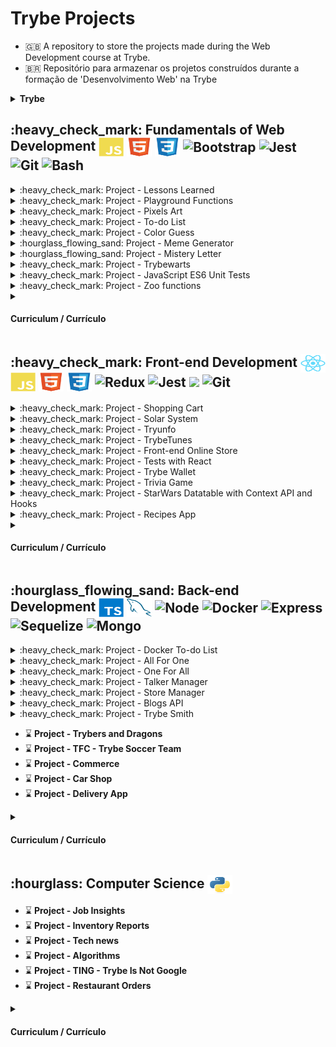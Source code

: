 # Trybe Projects
- 🇬🇧 A repository to store the projects made during the Web Development course at Trybe.
- 🇧🇷 Repositório para armazenar os projetos construídos durante a formação de 'Desenvolvimento Web' na Trybe

<details>
<summary><strong>Trybe</strong></summary>

>🇬🇧 "Trybe is a technology school that has a genuine commitment to the professional success of its students. There are more than 1.500 hours of training that covers fundamentals of web development, Front-end, Back-end, computer science, agile methodologies and soft skills."

>🇧🇷 "A Trybe é uma escola de tecnologia que tem comprometimento genuíno com o sucesso profissional das pessoas estudantes. São mais de 1.500 horas de formação que aborda fundamentos de desenvolvimento web, Front-end, Back-end, ciência da computação, metodologias ágeis e habilidades comportamentais."
</details>

<h2>:heavy_check_mark: Fundamentals of Web Development
<img align="center" alt="JS" height="30" width="40" src="https://raw.githubusercontent.com/devicons/devicon/master/icons/javascript/javascript-plain.svg">
<img align="center" alt="HTML" height="30" width="40" src="https://raw.githubusercontent.com/devicons/devicon/master/icons/html5/html5-original.svg">
<img align="center" alt="CSS" height="30" width="40" src="https://raw.githubusercontent.com/devicons/devicon/master/icons/css3/css3-original.svg">
<img align="center" alt="Bootstrap" height="30" width="40" src="https://cdn.jsdelivr.net/gh/devicons/devicon/icons/bootstrap/bootstrap-original.svg">
<img align="center" alt="Jest" height="30" width="40" src="https://cdn.jsdelivr.net/gh/devicons/devicon/icons/jest/jest-plain.svg">
<img align="center" alt="Git" height="30" width="40" src="https://cdn.jsdelivr.net/gh/devicons/devicon/icons/git/git-original.svg">
<img align="center" alt="Bash" height="30" width="40" src="https://cdn.jsdelivr.net/gh/devicons/devicon/icons/bash/bash-original.svg">
</h2>

<details>
<summary>:heavy_check_mark: Project - Lessons Learned</summary>
 
##### Habilidades desenvolvidas:
>Um site que contenha uma série de informações. Ele deverá estar com elementos posicionados e estilizados e além disto, deverá conter semântica apropriada para que seja acessível e melhor ranqueado.
##### Print:
 ![image](./images/1-lesson-learned.png)
</details>

<details>
<summary>:heavy_check_mark: Project - Playground Functions</summary>
 
##### Habilidades desenvolvidas:
>Escrever códigos em JavaScript que usam variáveis e tipos primitivos; Utilizar conceitos da linguagem como a tipagem dinâmica e operadores lógicos/aritméticos/de atribuição no seu código; Criar códigos que usam estruturas condicionais, como o if/else; Manipular arrays (listas); Utilizar o comando for; Quebrar grandes problemas em pequenos; Utilizar a lógica de programação na resolução de problemas; Manipular objetos; Utilizar o comando for/in; Utilizar funções para organizar e estruturar o seu código.
</details>

<details>
<summary>:heavy_check_mark: Project - Pixels Art</summary>
 
##### Habilidades desenvolvidas:
>Manipular o DOM para implementar uma página web que contém uma paleta de cores funcional que poderá ser utilizada para criar desenhos em pixels. Para isto você irá utilizar javascript, css e html.
##### Print:
 ![image](./images/5a-pixels-art.gif)
</details>

<details>
<summary>:heavy_check_mark: Project - To-do List</summary>
 
##### Habilidades desenvolvidas:
>Será desenvolvido uma lista de tarefas usando HTML, CSS e JavaScript.
##### Print:
 ![image](./images/5b-to-do-listgif.png)
</details>

<details>
<summary>:heavy_check_mark: Project - Color Guess</summary>
 
##### Habilidades desenvolvidas:
>Nesta aplicação deverá ser criado um jogo de adivinhação de cores, em que o usuário deve clicar na cor correta dentro de uma paleta aleatória. A pontuação deverá atualizar de acordo com os acertos.
##### Print:
 ![image](./images/5c-color-guess.gif)
</details>

<details>
<summary>:hourglass_flowing_sand: Project - Meme Generator</summary>
 
##### Habilidades desenvolvidas:
>Manipular o DOM para criar um site onde é possível fazer o upload de fotos para gerar memes personalizados.
##### Exemplo:
 ![image](./images/5d-meme-generator.gif)
</details>

<details>
<summary>:hourglass_flowing_sand: Project - Mistery Letter</summary>
 
##### Habilidades desenvolvidas:
>Utilizando JavaScript, HTML5 e CSS3, será desenvolvida uma aplicação que gere cartas misteriosas, em que todos os elementos (cores, imagens, propriedades de fontes, etc) são gerados aleatóriamente.
##### Exemplo:
 ![image](./images/5e-mistery-letter.gif)
</details>

<details>
<summary>:heavy_check_mark: Project - Trybewarts</summary>
 
##### Habilidades desenvolvidas:
>Neste projeto, você irá desenvolver uma página de formulário HTML; Utilizar CSS Flexbox para criar layouts flexíveis; Criar regras CSS específicas para serem aplicadas a dispositivos móveis.
##### Exemplo:
 ![image](./images/6-trybewarts.png)
</details>

<details>
<summary>:heavy_check_mark: Project - JavaScript ES6 Unit Tests</summary>
 
##### Habilidades desenvolvidas:
>Escrever testes unitários utilizando o módulo Jest do NodeJS para verificar o correto funcionamento das funções; implementar várias funções na resolução dos requisitos propostos e/ou testes unitários para garantir que as implementações das funções estão corretas, de acordo com o que está sendo solicitado em cada enunciado.
</details>

<details>
<summary>:heavy_check_mark: Project - Zoo functions</summary>
 
##### Habilidades desenvolvidas:
>Aprimorar as habilidades com ES6, aplicando e combinado HOFs (Higher Order Functions) e desenvolvendo testes unitários.
</details>

<details>
<summary><h4>Curriculum / Currículo</h4></summary>

#### Unit 01: Unix & Bash
- Unix & Bash - Part 1
- Unix & Bash - Part 2
 
#### Unit 02: Git, GitHub, and Internet
- Git & GitHub - What they are and what they are used for
- Git & GitHub - Understanding the commands
- Internet - Understanding how it works
 
 #### Unit 03: Introduction to HTML e CSS
- HTML & CSS - Page stucture
- HTML & CSS - First steps with CSS
- HTML & CSS - Selectors and positioning
- Semantic HTML
- ☑️ **Project - Lessons Learned**

 #### Unit 04: Introduction to JavaScript
- JavaScript - First steps
- JavaScript - Array and For loop
- JavaScript - Programming Logic and Algorithms
- JavaScript - Objects and Functions
- ☑️ **Project - Playground Functions**

#### Unit 05: JavaScript - DOM, Events and Web Storage
- JavaScript - DOM and selectors
- JavaScript - Working with elements
- JavaScript - Events
- JavaScript - Web Storage
- ☑️ **Project - Pixels Art**
- ☑️ **Project - To-do List**
 
#### Unit 06: HTML & CSS: Forms, Flexbox, and Responsiveness
- HTML & CSS - Forms
- JavaScript Libraries and CSS Frameworks
- Introduction - Flexbox CSS
- Flexbox CSS - Part 1
- Flexbox CSS - Part 2
- CSS Responsive - Mobile First
- ☑️ **Project - Trybewarts**
  
#### Unit 07: Introduction to JavaScript ES6 and Unit Tests
- JavaScript ES6 - let, const, arrow functions, and template literals
- JavaScript ES6 - Exception flow and Objetcs
- First steps with Jest
- ☑️ **Project - JavaScript ES6 Unit Tests**

#### Unit 08: JavaScript ES6 Higher-Order Functions
- JavaScript ES6 - Introduction to Higher-Order Functions
- JavaScript ES6 - Higher-Order Functions - forEach, find, some, every, sort
- JavaScript ES6 - Higher-Order Functions - map e filter
- JavaScript ES6 - Higher-Order Functions - reduce
- JavaScript ES6 - spread operator, rest parameter, destructuring and more
- ☑️ **Project - Zoo functions**
</details>

<h2>:heavy_check_mark: Front-end Development
<img align="center" alt="React" height="30" width="40" src="https://raw.githubusercontent.com/devicons/devicon/master/icons/react/react-original.svg">
<img align="center" alt="JavaScript" height="30" width="40" src="https://raw.githubusercontent.com/devicons/devicon/master/icons/javascript/javascript-plain.svg">
<img align="center" alt="HTML" height="30" width="40" src="https://raw.githubusercontent.com/devicons/devicon/master/icons/html5/html5-original.svg">
<img align="center" alt="CSS" height="30" width="40" src="https://raw.githubusercontent.com/devicons/devicon/master/icons/css3/css3-original.svg">
<img align="center" alt="Redux" height="30" width="40" src="https://cdn.jsdelivr.net/gh/devicons/devicon/icons/redux/redux-original.svg">
<img align="center" alt="Jest" height="30" width="40" src="https://cdn.jsdelivr.net/gh/devicons/devicon/icons/jest/jest-plain.svg">
<img align="center" height="36" src="https://testing-library.com/img/octopus-128x128.png">
<img align="center" alt="Git" height="30" width="40" src="https://cdn.jsdelivr.net/gh/devicons/devicon/icons/git/git-original.svg">
</h2>

<details>
<summary>:heavy_check_mark: Project - Shopping Cart</summary>

 ##### Habilidades desenvolvidas:
>Você vai desenvolver carrinho de compras totalmente dinâmico! Para isso, vai consumir dados diretamente de uma API!
##### Print:
![image](./images/9-shopping-cart.gif)
</details>

<details>
<summary>:heavy_check_mark: Project - Solar System</summary>

 ##### Habilidades desenvolvidas:
>Neste projeto, verificamos se você é capaz de utilizar JSX no React; Utilizar corretamente o método render() para renderizar seus componentes; Utilizar import para trazer componentes em diferentes arquivos; Criar componentes de classe em React; Criar múltiplos componentes a partir de um array; Fazer uso de props corretamente; Fazer uso de PropTypes para validar as props de um componente.
##### Exemplo:
![image](./images/10-solar-system.png)
</details>
<details>
<summary>:heavy_check_mark: Project - Tryunfo</summary>

 ##### Habilidades desenvolvidas:
>Neste projeto você vai desenvolver um jogo no estilo Super Trunfo! Ao utilizar essa aplicação uma pessoa usuária deverá ser capaz de criar um baralho com o tema livre; Adicionar e remover uma carta do baralho; Visualizar todas as cartas que foram adicionadas ao baralho.
>Neste projeto, foi possível ler o estado de um componente e usá-lo para alterar o que exibimos no browser; Inicializar um componente, dando a ele um estado pré-definido; Atualizar o estado de um componente; Capturar eventos utilizando a sintaxe do React; Criar formulários utilizando sintaxe JSX; Transmitir informações de componentes filhos para componentes pais via callbacks.
##### Print:
![image](./images/11-tryunfo.gif)
</details>
<details>
<summary>:heavy_check_mark: Project - TrybeTunes</summary>

 ##### Habilidades desenvolvidas:
>Neste projeto você irá criar uma aplicação capaz de reproduzir músicas das mais variadas bandas e artistas, criar uma lista de músicas favoritas e editar o perfil da pessoa usuária logada.
>Neste projeto, foi possível fazer requisições e consumir dados vindos de uma ```API```; Utilizar os ciclos de vida de um componente React; Utilizar a função setState de forma a garantir que um determinado código só é executado após o estado ser atualizado; Utilizar o componente BrowserRouter corretamente; Criar rotas, mapeando o caminho da URL com o componente correspondente, via Route; Utilizar o Switch do React Router; Criar links de navegação na aplicação com o componente Link.
##### Exemplo:
![image](./images/12-trybetunes.gif)
</details>
<details>
<summary>:heavy_check_mark: Project - Front-end Online Store</summary>

 ##### Habilidades desenvolvidas:
>Neste projeto você criará uma versão simplificada, sem persistência no banco de dados, de uma loja online. Teremos uma aplicação em que pessoas usuárias poderão buscar produtos por termos e categorias a partir da ```API do Mercado Livre```; interagir com os produtos buscados de modo a adicioná-los e removê-los de um carrinho de compras em diferentes quantidades; Visualizar detalhes e avaliações prévias de um produto.
##### Print:
![image](./images/13-project-frontend-online-store.gif)
</details>
<details>
<summary>:heavy_check_mark: Project - Tests with React</summary>

 ##### Habilidades desenvolvidas:
>Nesse projeto você escreverá testes para uma aplicação React que já está criada e configurada, utilizando ```Jest e a biblioteca React Testing Library```.
</details>
<details>
<summary>:heavy_check_mark: Project - Trybe Wallet</summary>

 ##### Habilidades desenvolvidas:
>Neste projeto você vai desenvolver uma carteira de controle de gastos com conversor de moedas, ao utilizar essa aplicação um usuário poderá adicionar, remover e editar um gasto; Visualizar uma tabelas com seus gastos; Visualizar o total de gastos convertidos para uma moeda de escolha.
>Neste projeto, foi possível trabalhar com os elementos da biblioteca ```Redux em aplicações React```. Foi feito o uso da store; reducers; actions; dispatchers; actions assíncronas.
##### Exemplo:
![image](./images/15-trybewallet.gif)
</details>
<details>
<summary>:heavy_check_mark: Project - Trivia Game</summary>

 ##### Habilidades desenvolvidas:
>Foi desenvolvido um jogo de perguntas e respostas baseado no jogo Trivia utilizando React e Redux.
##### Print:
![image](./images/16-project-trivia-react-redux.gif)
</details>
<details>
<summary>:heavy_check_mark: Project - StarWars Datatable with Context API and Hooks</summary>

 ##### Habilidades desenvolvidas:
>Foi desenvolvido uma aplicação com uma lista com filtros de planetas do universo de Star Wars usando ```Context API e Hooks``` para controlar os estados globais.
>Nesse projeto foi possível utilizar a Context API do React para gerenciar estado; Utilizar Hooks, como: useState; useContext; useEffect; Criar React Hooks customizados; Escrever testes para garantir que a aplicação possua uma boa cobertura de testes.
##### Exemplo:
![image](https://cdn-icons-png.flaticon.com/128/2914/2914192.png)
</details>
<details>
<summary>:heavy_check_mark: Project - Recipes App</summary>

 ##### Habilidades desenvolvidas:
>Foi desenvolvido um app de receitas, utilizando o que há de mais moderno dentro do ecossistema React: Hooks e Context API! Nele é possível: ver, buscar, filtrar, favoritar e acompanhar o progresso de preparação de receitas e drinks! Para a base de dados serão ```2 APIs``` distintas.
##### Print:
![image](./images/18-recipes-app.gif)
</details>

<details>
<summary><h4>Curriculum / Currículo</h4></summary>

#### Unit 09: JavaScript and Asynchronous Tests
- Introduction to Front-end development - Part 1
- Asynchronous JavaScript and Callbacks - Part 2
- Asynchronous JavaScript - Fetch API, and async/await
- Jest - Asynchronous Tests
- ☑️ **Project - Shopping Cart**

#### Unit 10: Introduction to React
- Introdução - React
- 'Hello, world!' no React!
- Componentes React
- ☑️ **Project - Sistema Solar**
  
#### Unit 11: Components with State, Events, and Forms with React
- Components with state and events
- Forms with React
- ☑️ **Project - Tryunfo**
  
#### Unit 12: Components Lifecycle and React Router
- Components Lifecycle
- React Router
- ☑️ **Project - TrybeTunes**

#### Unit 13: Agile Methodologies
- Agile Methodologies
- ☑️ **Project - Front-end Online Store**
 
#### Unit 14: Automated testing with React Testing Library
- RTL - First Steps
- RTL - Mocks and Inputs
- RTL - Testing React Router
- ☑️ **Project - Tests with React**

#### Unit 15: State management with Redux
- Introduction to Redux - the global application state
- Using Redux with React
- Using Redux with React - Asynchronous Actions
- Tests with React-Redux
- ☑️ **Project - Trybe Wallet**

#### Unit 16: Project - Trivia Game
- ☑️ **Project - Trivia Game**

#### Unit 17: Context API and React Hooks
- React Context API
- React Hooks - useState and useContext
- React Hooks - useEffect and custom Hooks
- ☑️ **Project - StarWars Datatable with Context API and Hooks**

#### Unit 18: Project - Recipes App
- ☑️ **Project - Recipes App**
 </details>

<h2>:hourglass_flowing_sand: Back-end Development
<img align="center" alt="TS" height="30" width="40" src="https://raw.githubusercontent.com/devicons/devicon/master/icons/typescript/typescript-plain.svg">
<img align="center" alt="SQL" height="30" width="40" src="https://raw.githubusercontent.com/devicons/devicon/master/icons/mysql/mysql-original.svg">
<img align="center" alt="Node" height="30" width="40" src="https://cdn.jsdelivr.net/gh/devicons/devicon/icons/nodejs/nodejs-original.svg">
<img align="center" alt="Docker" height="30" width="40" src="https://cdn.jsdelivr.net/gh/devicons/devicon/icons/docker/docker-plain.svg">
<img align="center" alt="Express" height="30" width="40" src="https://cdn.jsdelivr.net/gh/devicons/devicon/icons/express/express-original.svg" />
<img align="center" alt="Sequelize" height="30" width="40" src="https://cdn.jsdelivr.net/gh/devicons/devicon/icons/sequelize/sequelize-original.svg" />
<img align="center" alt="Mongo" height="30" width="40" src="https://cdn.jsdelivr.net/gh/devicons/devicon/icons/mongodb/mongodb-original.svg" />
</h2>
	
<details>
<summary>:heavy_check_mark: Project - Docker To-do List</summary>
 
##### Habilidades desenvolvidas:
>Neste projeto foi utilizado o Docker para: Conteinerizar aplicações; Criar uma conexão entre elas; Orquestrar seu funcionamento.
</details>

<details>
<summary>:heavy_check_mark: Project - All For One</summary>
 
##### Habilidades desenvolvidas:
>Neste projeto foi utilizado o banco de dados ```Northwind``` para realizar queries ```SQL``` de diferentes níveis de complexidade.
</details>

<details>
<summary>:heavy_check_mark: Project - One For All</summary>
 
##### Habilidades desenvolvidas:
>Este projeto foi uma extensão do projeto anterior. Desta vez foi necessário normalizar, modelar e popular uma tabela, para então realizar queries ```SQL``` com complexidade ainda maior.

Print:

![image](./images/21-one-for-all-modelado.png)
</details>

<details>
<summary>:heavy_check_mark: Project - Talker Manager</summary>
 
##### Habilidades desenvolvidas:
> Utilizando `Node.JS` com o framework `Express`, foi desenvolvido uma `API` de um CRUD (Create, Read, Update e Delete) de palestrantes, atráves da criação de `endpoints` que fazem leitura e escrita em um arquivo utilizando o módulo `fs`. 

</details>

<details>
<summary>:heavy_check_mark: Project - Store Manager</summary>
 
##### Habilidades desenvolvidas:
> Foi desenvolvida uma `API` utilizando a arquitetura MSC `model-service-controller`! A `API` construída é um sistema de gerenciamento de vendas no formato dropshipping em que é possível criar, visualizar, deletar e atualizar produtos e vendas. Foi utilizado o banco de dados `MySQL` para a gestão de dados. Além disso, a `API` segue o modelo `RESTful` 

</details>

<details>
<summary>:heavy_check_mark: Project - Blogs API</summary>
 
##### Habilidades desenvolvidas:
> Neste projeto foi desenvolvida uma `API` seguindo os princípios do `REST` e um banco de dados para a produção de conteúdo para um blog! A aplicação em `Node.js` utilizou o pacote `sequelize`;

</details>

<details>
<summary>:heavy_check_mark: Project - Trybe Smith</summary>
 
##### Habilidades desenvolvidas:
> Neste projeto, foi desenvolvido uma `API`, utilizando `Typescript`. Seguindo a `arquitetura MSC` (Models, Service e Controllers). Nesta aplicação, é possível realizar operações básicas de um `CRUD` (Create, Read, Update e Delete), através de alguns endpoints que irão ler e escrever em um banco de dados `MySQL`.;

</details>

- :hourglass: **Project - Trybers and Dragons**
- :hourglass: **Project - TFC - Trybe Soccer Team**
- :hourglass: **Project - Commerce**
- :hourglass: **Project - Car Shop**
- :hourglass: **Project - Delivery App**

<details>
<summary><h4>Curriculum / Currículo</h4></summary>

#### Unit 19: Docker: Using Containers
- Introduction - Back-end
- Using Containers - Docker
- Manipulation and Creation of Images with Docker
- Orchestrating Containers with Docker Compose
- **Project - Docker To-do List**

#### Unit 20: Introduction to SQL
- Introduction - Relational Databases
- SQL Databases
- Finding data in a database
- Filtering data in specific ways
- Manipulating tables
- **Project - All For One**

#### Unit 21: SQL Functions, JOINs e Normalization
- Most used SQL functions
- Simplifying JOINs
- Turning ideas into a database model
- **Project - One For All**

#### Unit 22: Introduction to Web Development with Node.js
- Intro - Node.js
- Node.js - An JavaScript engine
- Node.js - Asynchronous Flow
- Mocha, Chai and Sinon - Back-end Tests with Node.js
- Express - HTTP with Node.js
- Express - Middlewares
- **Project - Talker Manager**

#### Unit 23: Node.js: Service Layer, Rest Architecture, and Restful
- Introduction to - Software Architecture
- Software Architecture - Model Layer
- Software Architecture - Controller and Service Layers
- Web Architecture - Rest and Restful
- Software Architecture - Testing the Layers
- **Project - Store Manager**

#### Unit 24: Node.js: ORM and Autentication
- Introduction - Node.js: ORM and Autentication
- ORM - Application interface with the database
- ORM - Associations
- JWT - (JSON Web Token)
- Testing APIs with Integration Tests
- **Project - Blogs API**

#### Unit 25: Deployment
- Introduction - Deploy
- Introduction - DevOps

#### Unit 26: TypeScript
- Introduction - TypeScript
- Introduction to TypeScript
- Static typing and Generics
- Express with TypeScript
- **Project - Trybe Smith**
  
#### Unit 27: Object-Oriented Programming (OOP) and SOLID
- Introduction to Object-Oriented Programming
- Inheritance and Interfaces
- Polymorfism
- SOLID - Introduction
- SOLID - Continuation
- **Project - Trybers and Dragons**

#### Unit 28: **Project - TFC - Trybe Soccer Team
- **Project - TFC - Trybe Soccer Team**

#### Unit 29: Introduction to MongoDB
- Introduction - NoSQL
- MongoDB - Introduction
- Filter Operators
- Query operators
- Simple Updates
- Complex Updates - Arrays
- **Project - Commerce**
  
#### Unit 30: MongoDB with Node.js and OOP
- MongoDB and MSC architecture
- MongoDB and OOP
- **Project - Car Shop**

#### Unit 31: **Project - Delivery App
- **Project - Delivery App**

#### Unit 32: MasterClass - VPS, CI/CD
- Day 1
- Day 2
 </details>

<h2>:hourglass: Computer Science
<img align="center" alt="Python" height="30" width="40" src="https://raw.githubusercontent.com/devicons/devicon/master/icons/python/python-original.svg">
</h2>

- :hourglass: **Project - Job Insights**
- :hourglass: **Project - Inventory Reports**
- :hourglass: **Project - Tech news**
- :hourglass: **Project - Algorithms**
- :hourglass: **Project - TING - Trybe Is Not Google**
- :hourglass: **Project - Restaurant Orders**

<details>
<summary><h4>Curriculum / Currículo<h4></summary>

#### Unit 33: Introduction to Python
- Introduction to - Computer Science
- Learning Python
- Data Input and Output
- Tests
- **Project - Job Insights**

#### Unit 34: Design Patterns
- Object-Oriented Programming Introduction
- Patterns - Iterator, Adapter, Strategy
- Patterns - Decorator, Observer, Factory
- **Project - Inventory Reports**
 
#### Unit 35: Networks and Data Scraping
- Network architecture, tools and security
- Data Scraping
- **Project - Tech news**

#### Unit 36: Algorithms
- Algorithms complexity
- Recursiveness and problem solving strategies
- Sorting and search Algorithms
- **Project - Algorithms**
  
#### Unit 37: Data Structure I: Arrays, Lists, Queues and Stacks
- Computer Architecture
- Arrays
- Node and Linked Lists
- Stacks and Queues
- **Project - TING - Trybe Is Not Google**
  
#### Unit 38: Data Structure II: Arrays, Hashmaps, and Sets
- Hashmap and Dict
- Set
- **Project - Restaurant Orders**
 </details>
